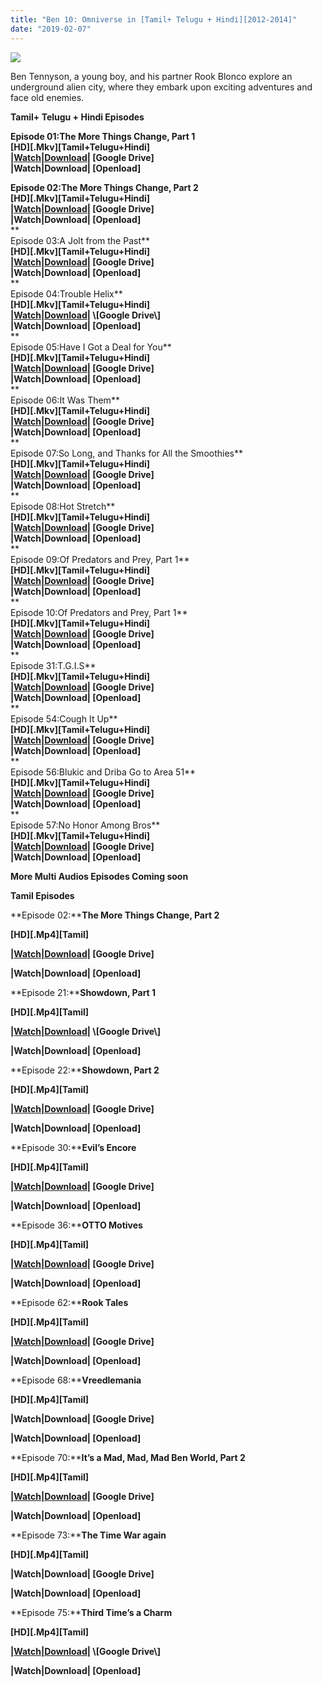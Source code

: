 ```yaml
---
title: "Ben 10: Omniverse in [Tamil+ Telugu + Hindi][2012-2014]"
date: "2019-02-07"
---
```


[![](https://3.bp.blogspot.com/-fkgKmwK3GM8/Wy-ZMsfO70I/AAAAAAAABFQ/4QAVX8RLa2kiDNxAMqW594jQ9I0dkoHsQCLcBGAs/s320/7b56a2da64c5ac4ee0689baf4db382d49ed76fd5_hq.jpg)](https://3.bp.blogspot.com/-fkgKmwK3GM8/Wy-ZMsfO70I/AAAAAAAABFQ/4QAVX8RLa2kiDNxAMqW594jQ9I0dkoHsQCLcBGAs/s1600/7b56a2da64c5ac4ee0689baf4db382d49ed76fd5_hq.jpg)

Ben Tennyson, a young boy, and his partner Rook Blonco explore an underground alien city, where they embark upon exciting adventures and face old enemies.

  

**Tamil\+ Telugu + Hindi Episodes**  

**Episode 01:The More Things Change, Part 1**  
**\[HD\]****\[.Mkv\]****\[Tamil+Telugu+Hindi\]**  
**|[Watch|Download](https://drive.google.com/open?id=105lSKnt_WakZgNWp5o_GOjZIK6ggADWG)| \[Google Drive\]**  
**|Watch|Download| \[Openload\]**

**Episode 02:The More Things Change, Part 2**  
**\[HD\]****\[.Mkv\]****\[Tamil+Telugu+Hindi\]**  
**|[Watch|Download](https://drive.google.com/open?id=16rAZ4pQn6t7xCu9UW_mz4DLVhoW4MeUU)| \[Google Drive\]**  
**|Watch|Download| \[Openload\]**  
**  
Episode 03:A Jolt from the Past**  
**\[HD\]****\[.Mkv\]****\[Tamil+Telugu+Hindi\]**  
**|[Watch|Download](https://drive.google.com/open?id=1Z3gg7tKLxJHs2di64U_PL-3ZOKj2Y1Tg)| \[Google Drive\]**  
**|Watch|Download| \[Openload\]**  
**  
Episode 04:Trouble Helix**  
**\[HD\]****\[.Mkv\]****\[Tamil+Telugu+Hindi\]**  
**|[Watch|Download](https://drive.google.com/open?id=1Mdnv68Puzj_bAOJ_nwhgLoEV9_1qn-w_)| \[Google Drive\]**  
**|Watch|Download| \[Openload\]**  
**  
Episode 05:Have I Got a Deal for You**  
**\[HD\]****\[.Mkv\]****\[Tamil+Telugu+Hindi\]**  
**|[Watch|Download](https://drive.google.com/open?id=1BFWh1Ltg8fqIEyaZXThqcHNAgPzh3GrB)| \[Google Drive\]**  
**|Watch|Download| \[Openload\]**  
**  
Episode 06:It Was Them**  
**\[HD\]****\[.Mkv\]****\[Tamil+Telugu+Hindi\]**  
**|[Watch|Download](https://drive.google.com/open?id=1GThSMKRD-vI0ewBzodvC2OhznYrDjoyJ)| \[Google Drive\]**  
**|Watch|Download| \[Openload\]**  
**  
Episode 07:So Long, and Thanks for All the Smoothies**  
**\[HD\]****\[.Mkv\]****\[Tamil+Telugu+Hindi\]**  
**|[Watch|Download](https://drive.google.com/open?id=18DSqxM2kHBxwnIP12DiJ-fQcPYVryQA2)| \[Google Drive\]**  
**|Watch|Download| \[Openload\]**  
**  
Episode 08:Hot Stretch**  
**\[HD\]****\[.Mkv\]****\[Tamil+Telugu+Hindi\]**  
**|[Watch|Download](https://drive.google.com/open?id=1yTG6h77RVNSvQRyiK30o0HIIfyHx-5lZ)| \[Google Drive\]**  
**|Watch|Download| \[Openload\]**  
**  
Episode 09:Of Predators and Prey, Part 1**  
**\[HD\]****\[.Mkv\]****\[Tamil+Telugu+Hindi\]**  
**|[Watch|Download](https://drive.google.com/open?id=1OvpJxC15oKjAljUf6nPSnynl6mULiijI)| \[Google Drive\]**  
**|Watch|Download| \[Openload\]**  
**  
Episode 10:Of Predators and Prey, Part 1**  
**\[HD\]****\[.Mkv\]****\[Tamil+Telugu+Hindi\]**  
**|[Watch|Download](https://drive.google.com/open?id=1khSuvT8HIUuV-IHZZI8G4HAif0oLcjAa)| \[Google Drive\]**  
**|Watch|Download| \[Openload\]**  
**  
Episode 31:T.G.I.S**  
**\[HD\]****\[.Mkv\]****\[Tamil+Telugu+Hindi\]**  
**|[Watch|Download](https://drive.google.com/open?id=1Nnu2Kl6B57bQA8ECyXMsftFWITqWBGxb)| \[Google Drive\]**  
**|Watch|Download| \[Openload\]**  
**  
Episode 54:Cough It Up**  
**\[HD\]****\[.Mkv\]****\[Tamil+Telugu+Hindi\]**  
**|[Watch|Download](https://drive.google.com/open?id=14lvVZ5TbfckN_i9PV_P20n9up6_tArxf)| \[Google Drive\]**  
**|Watch|Download| \[Openload\]**  
**  
Episode 56:Blukic and Driba Go to Area 51**  
**\[HD\]****\[.Mkv\]****\[Tamil+Telugu+Hindi\]**  
**|[Watch|Download](https://drive.google.com/open?id=1bgtoSILWLN1kxX09-OqsB6Zm9ZlShCRz)| \[Google Drive\]**  
**|Watch|Download| \[Openload\]**  
**  
Episode 57:No Honor Among Bros**  
**\[HD\]****\[.Mkv\]****\[Tamil+Telugu+Hindi\]**  
**|[Watch|Download](https://drive.google.com/open?id=1BT6c0lH3Tpc5brl2ItwqTY05ezPKsA3z)| \[Google Drive\]**  
**|Watch|Download| \[Openload\]**  

**More Multi Audios Episodes Coming soon**

**Tamil Episodes**  

**Episode 02:****The More Things Change, Part 2**

**\[HD\]****\[.Mp4\]****\[Tamil\]**

**|[Watch|Download](https://drive.google.com/open?id=1iLN3Fqy-ZuBtZtBe7BZgzOTQ8UvvpP5w)| \[Google Drive\]**

**|Watch|Download| \[Openload\]**

**Episode 21:****Showdown, Part 1**

**\[HD\]****\[.Mp4\]****\[Tamil\]**

**|[Watch|Download](https://drive.google.com/open?id=1fJRypFqX_M5yIUn31HIpoQJotm_7qYy_)| \[Google Drive\]**

**|Watch|Download| \[Openload\]**

**Episode 22:****Showdown, Part 2**

**\[HD\]****\[.Mp4\]****\[Tamil\]**

**|[Watch|Download](https://drive.google.com/open?id=1jHfKnfESaV32RedoHSfLpPrcMRxFIFGW)| \[Google Drive\]**

**|Watch|Download| \[Openload\]**

**Episode 30:****Evil’s Encore**

**\[HD\]****\[.Mp4\]****\[Tamil\]**

**|[Watch|Download](https://drive.google.com/open?id=1F7Y47FRPwnxcn9ZT6mtwqEaGB4811ACb)| \[Google Drive\]**

**|Watch|Download| \[Openload\]**

**Episode 36:****OTTO Motives**

**\[HD\]****\[.Mp4\]****\[Tamil\]**

**|[Watch|Download](https://drive.google.com/open?id=1FzgaCNo3nSCUmtxUNLr8tQobrGVye3P0)| \[Google Drive\]**

**|Watch|Download| \[Openload\]**

**Episode 62:****Rook Tales**

**\[HD\]****\[.Mp4\]****\[Tamil\]**

**|[Watch|Download](https://drive.google.com/open?id=1t3qA332Y8r4uXowl7F-cSqfiWDziiULG)| \[Google Drive\]**

**|Watch|Download| \[Openload\]**

**Episode 68:****Vreedlemania**

**\[HD\]****\[.Mp4\]****\[Tamil\]**

**|Watch|Download| \[Google Drive\]**

**|Watch|Download| \[Openload\]**

**Episode 70:****It’s a Mad, Mad, Mad Ben World, Part 2**

**\[HD\]****\[.Mp4\]****\[Tamil\]**

**|[Watch|Download](https://drive.google.com/open?id=1ZsRTFIdvW0OEVsaJHQuLqw4a52FyBs1m)| \[Google Drive\]**

**|Watch|Download| \[Openload\]**

**Episode 73:****The Time War again**

**\[HD\]****\[.Mp4\]****\[Tamil\]**

**|Watch|Download| \[Google Drive\]**

**|Watch|Download| \[Openload\]**

**Episode 75:****Third Time’s a Charm**

**\[HD\]****\[.Mp4\]****\[Tamil\]**

**|[Watch|Download](https://drive.google.com/open?id=1nUCcRznAXyerdBxE4AVaNcf90w6m--a_)| \[Google Drive\]**

**|Watch|Download| \[Openload\]**
